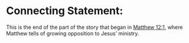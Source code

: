 # Connecting Statement:

This is the end of the part of the story that began in [Matthew 12:1](../12/01.md), where Matthew tells of growing opposition to Jesus’ ministry.